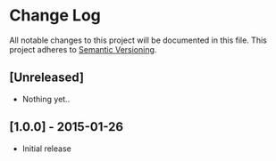 # Change Log
All notable changes to this project will be documented in this file.
This project adheres to [Semantic Versioning](http://semver.org/).

## [Unreleased]

- Nothing yet..

## [1.0.0] - 2015-01-26
- Initial release
